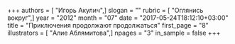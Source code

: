 +++
authors = [ "Игорь Акулич",]
slogan = ""
rubric = [ "Оглянись вокруг",]
year = "2012"
month = "07"
date = "2017-05-24T18:12:10+03:00"
title = "Приключения продолжают продолжаться"
first_page = "8"
illustrators = [ "Алие Аблямитова",]
npages = "3"
in_sample = false
+++
